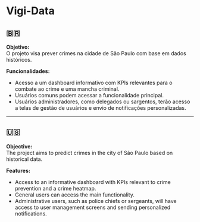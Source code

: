 # Vigi-Data

## 🇧🇷

**Objetivo:**  
O projeto visa prever crimes na cidade de São Paulo com base em dados históricos.

**Funcionalidades:**
- Acesso a um dashboard informativo com KPIs relevantes para o combate ao crime e uma mancha criminal.
- Usuários comuns podem acessar a funcionalidade principal.
- Usuários administradores, como delegados ou sargentos, terão acesso a telas de gestão de usuários e envio de notificações personalizadas.

---

## 🇺🇸

**Objective:**  
The project aims to predict crimes in the city of São Paulo based on historical data.

**Features:**
- Access to an informative dashboard with KPIs relevant to crime prevention and a crime heatmap.
- General users can access the main functionality.
- Administrative users, such as police chiefs or sergeants, will have access to user management screens and sending personalized notifications.
